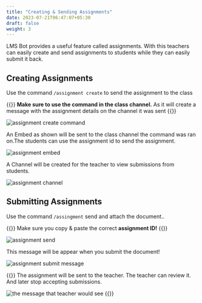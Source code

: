 ```yaml
---
title: "Creating & Sending Assignments"
date: 2023-07-21T06:47:07+05:30
draft: false
weight: 3
---
```


LMS Bot provides a useful feature called assignments. With this teachers can easily create and send assignments to students while they can easily submit it back.

## Creating Assignments

Use the command `/assignment create` to send the assignment to the class

{{<tip>}}
**Make sure to use the command in the class channel.** As it will create a message with the assignment details on the channel it was sent
{{</tip>}}

![assignment create command](https://i.imgur.com/l0QsBeI.png)

An Embed as shown will be sent to the class channel the command was ran on.The students can use the assignment id to send the assignment.

![assignment embed](https://i.imgur.com/WvINR7Q.png)

A Channel will be created for the teacher to view submissions from students.

![assignment channel](https://i.imgur.com/TlLDj5j.png)

## Submitting Assignments

Use the command `/assingment` send and attach the document..

{{<tip>}}
Make sure you copy & paste the correct **assignment ID!**
{{</tip>}}

![assignment send](https://i.imgur.com/4YTwzL8.png)

This message will be appear when you submit the document!

![assignment submit message](https://i.imgur.com/tOwLTHr.png)

{{<tip>}}
The assignment will be sent to the teacher.
The teacher can review it. And later stop accepting submissions.

![the message that teacher would see](https://i.imgur.com/B5HcFjy.png)
{{</tip>}}
